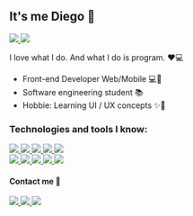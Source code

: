## It's me Diego 👋
<a href="https://github.com/Diiserra">
  <img src="https://komarev.com/ghpvc/?username=Diiserra&style=flat-square" />
</a>
<a href="https://github.com/Diiserra">
  <img src="https://img.shields.io/github/followers/Diiserra?style=social" />
</a>
<br >

I love what I do. And what I do is program. ❤💻

- Front-end Developer Web/Mobile 💻📱
- Software engineering student 📚
- Hobbie: Learning UI / UX concepts ✨🎨

### Technologies and tools I know:
<a href="https://github.com/Diiserra/Diiserra">
  <img src="https://img.shields.io/badge/HTML5-E34F26?style=for-the-badge&logo=html5&logoColor=white" />
</a>
<a href="https://github.com/Diiserra/Diiserra">
  <img src="https://img.shields.io/badge/CSS3-1572B6?style=for-the-badge&logo=css3&logoColor=white" />
</a>
<a href="https://github.com/Diiserra/Diiserra">
  <img src="https://img.shields.io/badge/JavaScript-F7DF1E?style=for-the-badge&logo=javascript&logoColor=black" />
</a>
<a href="https://github.com/Diiserra/Diiserra">
  <img src="https://img.shields.io/badge/React-20232A?style=for-the-badge&logo=react&logoColor=61DAFB" />
</a>
<a href="https://github.com/Diiserra/Diiserra">
  <img src="https://img.shields.io/badge/React_Native-20232A?style=for-the-badge&logo=react&logoColor=61DAFB" />
</a><br>
<a href="https://github.com/Diiserra/Diiserra">
  <img src="https://img.shields.io/badge/Node.js-43853D?style=for-the-badge&logo=node.js&logoColor=white" />
</a>
<a href="https://github.com/Diiserra/Diiserra">
  <img src="https://img.shields.io/badge/Java-010101?style=for-the-badge&logo=java&logoColor=61DAFB" />
</a>
<a href="https://github.com/Diiserra/Diiserra">
  <img src="https://img.shields.io/badge/Android-239120?style=for-the-badge&logo=android&logoColor=white" />
</a>
<a href="https://github.com/Diiserra/Diiserra">
  <img src="https://img.shields.io/badge/Git-E34F26?style=for-the-badge&logo=git&logoColor=white" />
</a>
<a href="https://github.com/Diiserra/Diiserra">
  <img src="https://img.shields.io/badge/MySQL-316192?style=for-the-badge&logo=mysql&logoColor=white" />
</a><br>


#### Contact me 💬 
<a href="https://www.linkedin.com/in/diego-lima-2135131ab/">
  <img src="https://img.shields.io/badge/LinkedIn-007ACC?style=for-the-badge&logo=linkedin&logoColor=white" />
</a>
<a href="https://www.facebook.com/dieguinho.lima.56">
  <img src="https://img.shields.io/badge/Facebook-316192?style=for-the-badge&logo=facebook&logoColor=white" />
</a>
<a href="https://www.instagram.com/diiserra/">
  <img src="https://img.shields.io/badge/Instagram-FF69B4?style=for-the-badge&logo=instagram&logoColor=white" />
</a>
